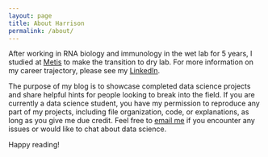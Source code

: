 ```yaml
---
layout: page
title: About Harrison
permalink: /about/
---
```


After working in RNA biology and immunology in the wet lab for 5 years, I studied at [Metis](https://www.thisismetis.com/) to make the transition to dry lab. For more information on my career trajectory, please see my [LinkedIn](https://www.linkedin.com/in/harrisonized).

The purpose of my blog is to showcase completed data science projects and share helpful hints for people looking to break into the field. If you are currently a data science student, you have my permission to reproduce any part of my projects, including file organization, code, or explanations, as long as you give me due credit. Feel free to [email me](mailto:harrison.c.wang@gmail.com) if you encounter any issues or would like to chat about data science.

Happy reading!

